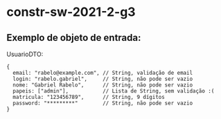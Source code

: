 # constr-sw-2021-2-g3

## Exemplo de objeto de entrada:

UsuarioDTO:
```
{
  email: "rabelo@example.com", // String, validação de email
  login: "rabelo.gabriel",     // String, não pode ser vazio
  nome: "Gabriel Rabelo",      // String, não pode ser vazio
  papeis: ["admin"],           // Lista de String, sem validação :(
  matricula: "123456789",      // String, 9 dígitos
  password: "*********"        // String, não pode ser vazio
}
```
